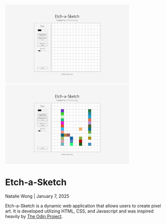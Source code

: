 <img src="screenshots/blank.png" width="400">
<img src="screenshots/example.png" width="400">

<h1>Etch-a-Sketch</h1>
<p>Natalie Wong | January 7, 2025</p>

Etch-a-Sketch is a dynamic web application that allows users to create pixel art.
It is developed utilizing HTML, CSS, and Javascript and was inspired heavily by <a href="https://www.theodinproject.com/">The Odin Project</a>.

